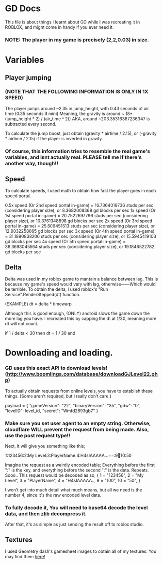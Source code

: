 # GD Docs

This file is about things I learnt about GD while I was recreating it in ROBLOX, and might come in handy if you ever need it.

### NOTE: The player in my game is precisely (2,2,0.03) in size.



# Variables

## Player jumping

### (NOTE THAT THE FOLLOWING INFORMATION IS ONLY IN 1X SPEED)

The player jumps around ~2.35 in jump_height, with 0.43 seconds of air time (0.35 seconds if mini)
Meaning, the gravity is around ~ (8*(jump_height * 2) / (air_time ^ 2))  AKA, around ~203.35316387236347 is subtracted every second.

To calculate the jump boost, just obtain (gravity * airtime / 2.15), or (-gravity * airtime / 2.15) if the player is inverted in gravity.

### Of course, this information tries to resemble the real game's variables, and isnt actually real. PLEASE tell me if there's another way, though!!

## Speed

To calculate speeds, I used math to obtain how fast the player goes in each speed portal.

0.5x speed (Or 2nd speed portal in-game) = 16.7364016736 studs per sec (considering player size), or 8.3682008368 gd blocks per sec
1x speed (Or 1st speed portal in-game) = 20.7522697796 studs per sec (considering player size), or 10.3761348898 gd blocks per sec
2x speed (Or 3rd speed portal in-game) = 25.806451613 studs per sec (considering player size), or 12.9032258065 gd blocks per sec
3x speed (Or 4th speed portal in-game) = 31.1890838206 studs per sec (considering player size), or 15.5945419103 gd blocks per sec
4x speed (Or 5th speed portal in-game) = 38.3693045564 studs per sec (considering player size), or 19.1846522782 gd blocks per sec

## Delta

Delta was used in my roblox game to mantain a balance between lag. This is because my game's speed would vary with lag, otherwise——Which would be terrible.
To obtain the delta, I used roblox's "Run Service".RenderStepped(dt) function.

(EXAMPLE)
dt = delta * timewarp
		
Although this is good enough, (ONLY) android slows the game down the more lag you have. I recreated this by capping the dt at 1/30, meaning more dt will not count.

if 1 / delta < 30 then
	dt = 1 / 30
end


# Downloading and loading.

### GD uses this exact API to download levels! (http://www.boomlings.com/database/downloadGJLevel22.php)

To actually obtain requests from online levels, you have to establish these things. (Some aren't required, but I really don't care.)

payload = {
        "gameVersion": "22",
        "binaryVersion": "35",
        "gdw": "0",
        "levelID": level_id,
        "secret": "Wmfd2893gb7"
    }

### Make sure you set user agent to an empty string. Otherwise, cloudflare WILL prevent the request from being made. Also, use the post request type!!

Next, It will give you something like this;

1:123456:2:My Level:3:PlayerName:4:H4sIAAAAA...==:9:100:10:50

Imagine the request as a weirdly encoded table; Everything before the first ":" is the key, and everything before the second ":" is the data. Repeats. Sooo.. This request would be decoded as so;
{
	1 = "123456",
	2 = "My Level",
	3 = "PlayerName",
	4 = "H4sIAAAAA..,
	9 = "100",
	10 = "50",
}

I won't get into much detail what much means, but all we need is the number 4, since it's the raw encoded level data.

### To fully decode it, You will need to base64 decode the level data, and then zlib decompress it.

After that, it's as simple as just sending the result off to roblox studio.

## Textures

I used Geometry dash's gamesheet images to obtain all of my textures. You may find them [here!](https://github.com/toasty-boop/gd_tunnel/blob/main/textures%20ingame.zip)
